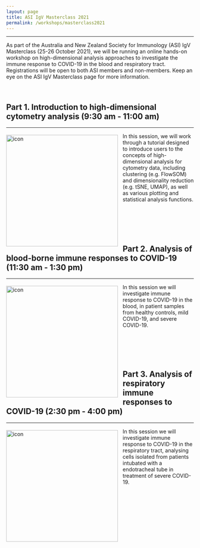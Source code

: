 ```yaml
---
layout: page
title: ASI IgV Masterclass 2021
permalink: /workshops/masterclass2021
---
```


---

As part of the Australia and New Zealand Society for Immunology (ASI) IgV Masterclass (25-26 October 2021), we will be running an online hands-on workshop on high-dimensional analysis approaches to investigate the immune response to COVID-19 in the blood and respiratory tract. Registrations will be open to both ASI members and non-members. Keep an eye on the ASI IgV Masterclass page for more information.

<br />

<h2>Part 1. Introduction to high-dimensional cytometry analysis (9:30 am - 11:00 am)</h2>

---

<div class='row'>
    <div class="image">
        <a href="#">
            <img src="https://wiki.centenary.org.au/download/attachments/151793632/Factor%20plot%20-%20Population%20-%20plotted%20on%20UMAP_X%20by%20UMAP_Y.png?version=1&modificationDate=1603392211461&api=v2" alt="icon" width="300" align="left" style="padding-left: 0px; padding-right: 10px; padding-top: 5px; padding-bottom: 10px">
        </a>
    </div>
</div>

In this session, we will work through a tutorial designed to introduce users to the concepts of high-dimensional analysis for cytometry data, including clustering (e.g. FlowSOM) and dimensionality reduction (e.g. tSNE, UMAP), as well as various plotting and statistical analysis functions.

<br />
<br />
<br />
<br />

<h2>Part 2. Analysis of blood-borne immune responses to COVID-19 (11:30 am - 1:30 pm)</h2>

---

<div class='row'>
    <div class="image">
        <a href="#">
            <img src="https://wiki.centenary.org.au/download/attachments/151793632/Factor%20plot%20-%20Population%20-%20plotted%20on%20UMAP_X%20by%20UMAP_Y.png?version=1&modificationDate=1603392211461&api=v2" alt="icon" width="300" align="left" style="padding-left: 0px; padding-right: 10px; padding-top: 5px; padding-bottom: 10px">
        </a>
    </div>
</div>

In this session we will investigate immune response to COVID-19 in the blood, in patient samples from healthy controls, mild COVID-19, and severe COVID-19.

<br />
<br />
<br />
<br />

<h2>Part 3. Analysis of respiratory immune responses to COVID-19 (2:30 pm - 4:00 pm)</h2>

---

<div class='row'>
    <div class="image">
        <a href="#">
            <img src="https://wiki.centenary.org.au/download/attachments/151793632/Factor%20plot%20-%20Population%20-%20plotted%20on%20UMAP_X%20by%20UMAP_Y.png?version=1&modificationDate=1603392211461&api=v2" alt="icon" width="300" align="left" style="padding-left: 0px; padding-right: 10px; padding-top: 5px; padding-bottom: 10px">
        </a>
    </div>
</div>

In this session we will investigate immune response to COVID-19 in the respiratory tract, analysing cells isolated from patients intubated with a endotracheal tube in treatment of severe COVID-19.

<br />
<br />
<br />
<br />
